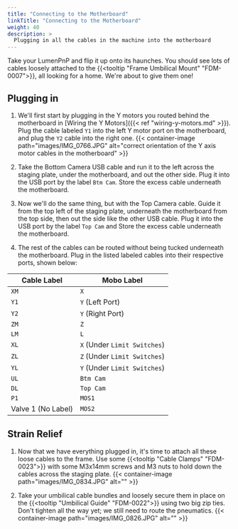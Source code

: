 ```yaml
---
title: "Connecting to the Motherboard"
linkTitle: "Connecting to the Motherboard"
weight: 40
description: >
  Plugging in all the cables in the machine into the motherboard 
---
```


Take your LumenPnP and flip it up onto its haunches. You should see lots of cables loosely attached to the {{<tooltip "Frame Umbilical Mount" "FDM-0007">}}, all looking for a home. We're about to give them one!

## Plugging in

1. We'll first start by plugging in the Y motors you routed behind the motherboard in [Wiring the Y Motors]({{< ref "wiring-y-motors.md" >}}). Plug the cable labeled `Y1` into the left Y motor port on the motherboard, and plug the `Y2` cable into the right one.
  {{< container-image path="images/IMG_0766.JPG" alt="correct orientation of the Y axis motor cables in the motherboard" >}}

2. Take the Bottom Camera USB cable and run it to the left across the staging plate, under the motherboard, and out the other side. Plug it into the USB port by the label `Btm Cam`. Store the excess cable underneath the motherboard.

3. Now we'll do the same thing, but with the Top Camera cable. Guide it from the top left of the staging plate, underneath the motherboard from the top side, then out the side like the other USB cable. Plug it into the USB port by the label `Top Cam` and Store the excess cable underneath the motherboard.

4. The rest of the cables can be routed without being tucked underneath the motherboard. Plug in the listed labeled cables into their respective ports, shown below:

| Cable Label        | Mobo Label                    |
| ------------------ | ----------------------------- |
| `XM`               | `X`                           |
| `Y1`               | `Y` (Left Port)               |
| `Y2`               | `Y` (Right Port)              |
| `ZM`               | `Z`                           |
| `LM`               | `L`                           |
| `XL`               | `X`  (Under `Limit Switches`) |
| `ZL`               | `Z`  (Under `Limit Switches`) |
| `YL`               | `Y`  (Under `Limit Switches`) |
| `UL`               | `Btm Cam`                     |
| `DL`               | `Top Cam`                     |
| `P1`               | `MOS1`                        |
| Valve 1 (No Label) | `MOS2`                        |

## Strain Relief

1. Now that we have everything plugged in, it's time to attach all these loose cables to the frame. Use some {{<tooltip "Cable Clamps" "FDM-0023">}} with some M3x14mm screws and M3 nuts to hold down the cables across the staging plate.
  {{< container-image path="images/IMG_0834.JPG" alt="" >}}

2. Take your umbilical cable bundles and loosely secure them in place on the {{<tooltip "Umbilical Guide" "FDM-0022">}} using two big zip ties. Don't tighten all the way yet; we still need to route the pneumatics.
  {{< container-image path="images/IMG_0826.JPG" alt="" >}}
